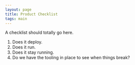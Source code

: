 ```yaml
---
layout: page
title: Product Checklist
tags: main
---
```


A checklist should totally go here. 

1. Does it deploy. 
2. Does it run. 
3. Does it stay running. 
4. Do we have the tooling in place to see when things break?